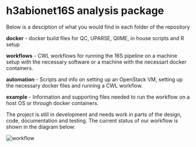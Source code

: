 # h3abionet16S analysis package

Below is a desciption of what you would find in each folder of the repository

**docker** - docker build files for QC, UPARSE, QIIME, in house scripts and R setup

**workflows** - CWL workflows for running the 16S pipeline on a machine setup with the necessary software or a machine with the necessart docker containers.

**automation** - Scripts and info on setting up an OpenStack VM, setting up the necessary docker files and running a CWL workflow.

**example** - Information and supporting files needed to run the workflow on a host OS or through docker containers.

The project is still in development and needs work in parts of the design, code, documentation and testing. The current status of our workflow is shown in the diagram below:

![workflow](https://raw.githubusercontent.com/h3abionet/h3abionet16S/master/h3abionet16S_CWL_workflow.png "CWL workflow")

